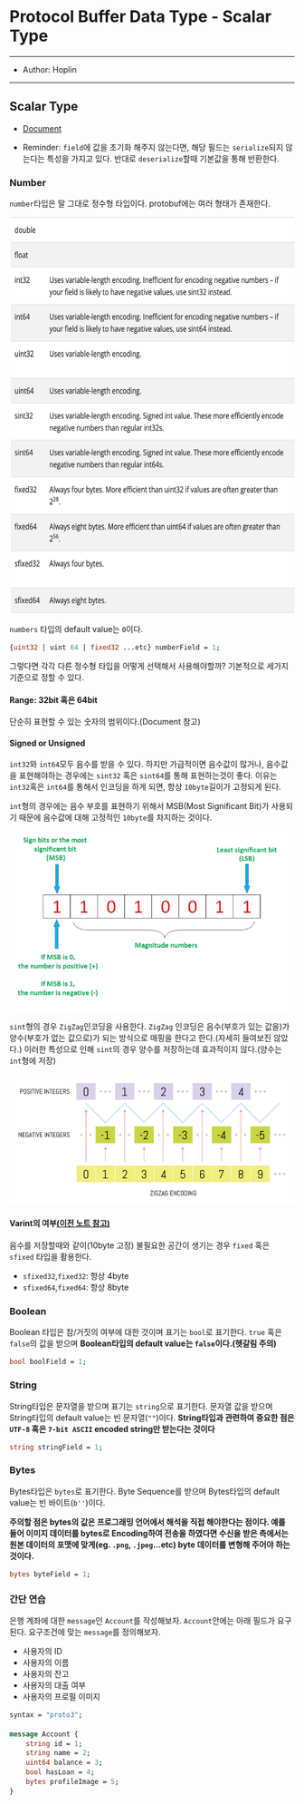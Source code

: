 # Protocol Buffer Data Type - Scalar Type

---

- Author: Hoplin

---

## Scalar Type

- [Document](https://protobuf.dev/programming-guides/proto3/#scalar)

- Reminder: `field`에 값을 초기화 해주지 않는다면, 해당 필드는 `serialize`되지 않는다는 특성을 가지고 있다. 반대로 `deserialize`할때 기본값을 통해 반환한다.

### Number

`number`타입은 말 그대로 정수형 타입이다. protobuf에는 여러 형태가 존재한다.

<img src="img/proto-int-types.png" style="width:600px;height:700px">

`numbers` 타입의 default value는 `0`이다.

```proto
{uint32 | uint 64 | fixed32 ...etc} numberField = 1;
```

그렇다면 각각 다른 정수형 타입을 어떻게 선택해서 사용해야할까? 기본적으로 세가지 기준으로 정할 수 있다.

#### Range: 32bit 혹은 64bit

단순히 표현할 수 있는 숫자의 범위이다.(Document 참고)

#### Signed or Unsigned

`int32`와 `int64`모두 음수를 받을 수 있다. 하지만 가급적이면 음수값이 많거나, 음수값을 표현해야하는 경우에는 `sint32` 혹은 `sint64`를 통해 표현하는것이 좋다.
이유는 `int32`혹은 `int64`를 통해서 인코딩을 하게 되면, 항상 `10byte`길이가 고정되게 된다.

`int`형의 경우에는 음수 부호를 표현하기 위해서 MSB(Most Significant Bit)가 사용되기 때문에 음수값에 대해 고정적인 `10byte`를 차지하는 것이다.

![img](./img/msb.jpeg)

`sint`형의 경우 `ZigZag`인코딩을 사용한다. `ZigZag` 인코딩은 음수(부호가 있는 값을)가 양수(부호가 없는 값으로)가 되는 방식으로 매핑을 한다고 한다.(자세히 들여보진 않았다.) 이러한 특성으로 인해 `sint`의 경우 양수를 저장하는데 효과적이지 않다.(양수는 `int`형에 저장)

![img](./img/zigzag.png)

#### Varint의 여부[(이전 노트 참고)](./1.%20Protocol%20Buffer%20Basic1.md)

음수를 저장할때와 같이(10byte 고정) 불필요한 공간이 생기는 경우 `fixed` 혹은 `sfixed` 타입을 활용한다.

- `sfixed32`,`fixed32`: 항상 4byte
- `sfixed64`,`fixed64`: 항상 8byte

### Boolean

Boolean 타입은 참/거짓의 여부에 대한 것이며 표기는 `bool`로 표기한다. `true` 혹은 `false`의 값을 받으며 **Boolean타입의 default value는 `false`이다.(헷갈림 주의)**

```proto
bool boolField = 1;
```

### String

String타입은 문자열을 받으며 표기는 `string`으로 표기한다. 문자열 값을 받으며 String타입의 default value는 빈 문자열(`""`)이다. **String타입과 관련하여 중요한 점은 `UTF-8` 혹은 `7-bit ASCII` encoded string만 받는다는 것이다**

```proto
string stringField = 1;
```

### Bytes

Bytes타입은 `bytes`로 표기한다. Byte Sequence를 받으며 Bytes타입의 default value는 빈 바이트(`b''`)이다.

**주의할 점은 bytes의 값은 프로그래밍 언어에서 해석을 직접 해야한다는 점이다. 예를 들어 이미지 데이터를 bytes로 Encoding하여 전송을 하였다면 수신을 받은 측에서는 원본 데이터의 포맷에 맞게(eg. `.png`, `.jpeg`...etc) byte 데이터를 변형해 주어야 하는것이다.**

```proto
bytes byteField = 1;
```

### 간단 연습

은행 계좌에 대한 `message`인 `Account`를 작성해보자. `Account`안에는 아래 필드가 요구된다. 요구조건에 맞는 `message`를 정의해보자.

- 사용자의 ID
- 사용자의 이름
- 사용자의 잔고
- 사용자의 대출 여부
- 사용자의 프로필 이미지

```proto
syntax = "proto3";

message Account {
    string id = 1;
    string name = 2;
    uint64 balance = 3;
    bool hasLoan = 4;
    bytes profileImage = 5;
}
```
